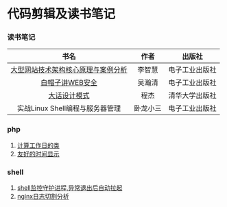# 代码剪辑及读书笔记

### 读书笔记

| 书名  | 作者  | 出版社  |
|:-------------:|:-------------:|:-----:|
|[大型网站技术架构核心原理与案例分析](book/大型网站技术架构核心原理与案例分析.md)|李智慧|电子工业出版社|
|[白帽子讲WEB安全](book/白帽子讲WEB安全.md)|吴瀚清|电子工业出版社|
|[大话设计模式](book/大话设计模式.md)|程杰|清华大学出版社|
|实战Linux Shell编程与服务器管理|卧龙小三|电子工业出版社|

### php

1. [计算工作日的类](php/Workday.php)
2. [友好的时间显示](php/ShowHumanTime.php)


### shell

1. [shell监控守护进程,异常退出后自动拉起](shell/daemon_job_monitor.sh)
2. [nginx日志切割分析](shell/nginx_log_parse.sh)